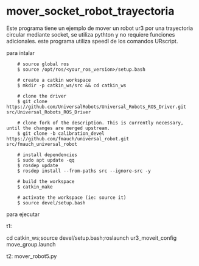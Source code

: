 # mover_socket_robot_trayectoria
Este programa tiene un ejemplo de mover un robot ur3  por una trayectoria circular mediante socket, se utiliza pythton y no requiere funciones adicionales.
este programa utiliza speedl  de los comandos URscript.


para intalar

        
        # source global ros
        $ source /opt/ros/<your_ros_version>/setup.bash
        
        # create a catkin workspace
        $ mkdir -p catkin_ws/src && cd catkin_ws
        
        # clone the driver
        $ git clone https://github.com/UniversalRobots/Universal_Robots_ROS_Driver.git src/Universal_Robots_ROS_Driver
        
        # clone fork of the description. This is currently necessary, until the changes are merged upstream.
        $ git clone -b calibration_devel https://github.com/fmauch/universal_robot.git src/fmauch_universal_robot
        
        # install dependencies
        $ sudo apt update -qq
        $ rosdep update
        $ rosdep install --from-paths src --ignore-src -y
        
        # build the workspace
        $ catkin_make
        
        # activate the workspace (ie: source it)
        $ source devel/setup.bash


para ejecutar


t1:

cd catkin_ws;source devel/setup.bash;roslaunch ur3_moveit_config move_group.launch


t2: 
mover_robot5.py




